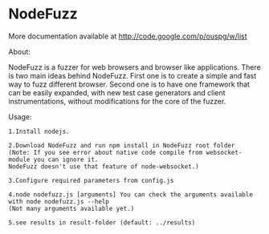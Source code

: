 NodeFuzz
========

More documentation available at http://code.google.com/p/ouspg/w/list

About:

NodeFuzz is a fuzzer for web browsers and browser like applications. There is two main ideas behind NodeFuzz. First one is to create a simple and fast way to fuzz different browser. Second one is to have one framework that can be easily expanded, with new test case generators and client instrumentations, without modifications for the core of the fuzzer.

Usage:

	1.Install nodejs.

	2.Download NodeFuzz and run npm install in NodeFuzz root folder 
	(Note: If you see error about native code compile from websocket-module you can ignore it. 
	NodeFuzz doesn't use that feature of node-websocket.)

	3.Configure required parameters from config.js

	4.node nodefuzz.js [arguments] You can check the arguments available with node nodefuzz.js --help 
	(Not many arguments available yet.)

	5.see results in result-folder (default: ../results)

